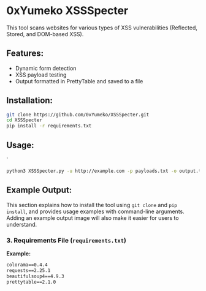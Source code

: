 # 0xYumeko XSSSpecter

This tool scans websites for various types of XSS vulnerabilities (Reflected, Stored, and DOM-based XSS).

## Features:
- Dynamic form detection
- XSS payload testing
- Output formatted in PrettyTable and saved to a file

## Installation:

```bash
git clone https://github.com/0xYumeko/XSSSpecter.git
cd XSSSpecter
pip install -r requirements.txt
```

## Usage:
`
```bash
python3 XSSSpecter.py -u http://example.com -p payloads.txt -o output.txt
```


## Example Output:


This section explains how to install the tool using `git clone` and `pip install`, and provides usage examples with command-line arguments. Adding an example output image will also make it easier for users to understand.

### 3. **Requirements File (`requirements.txt`)**

**Example:**
```txt
colorama==0.4.4
requests==2.25.1
beautifulsoup4==4.9.3
prettytable==2.1.0
```

